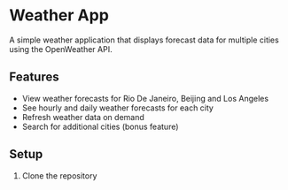 # Weather App

A simple weather application that displays forecast data for multiple cities using the OpenWeather API.

## Features

- View weather forecasts for Rio De Janeiro, Beijing and Los Angeles
- See hourly and daily weather forecasts for each city
- Refresh weather data on demand
- Search for additional cities (bonus feature)

## Setup

1. Clone the repository
